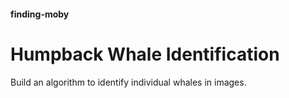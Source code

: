 #### finding-moby

# **Humpback Whale Identification**

Build an algorithm to identify individual whales in images.
